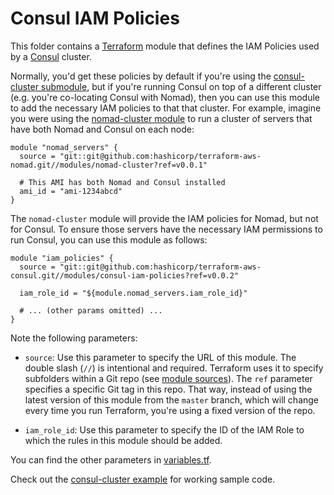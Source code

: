 # Consul IAM Policies

This folder contains a [Terraform](https://www.terraform.io/) module that defines the IAM Policies used by a 
[Consul](https://www.consul.io/) cluster. 

Normally, you'd get these policies by default if you're using the [consul-cluster submodule](https://github.com/hashicorp/terraform-aws-consul/tree/master/modules/consul-cluster), 
but if you're running Consul on top of a different cluster (e.g. you're co-locating Consul with Nomad), then you can 
use this module to add the necessary IAM policies to that that cluster. For example, imagine you were using the 
[nomad-cluster module](https://github.com/hashicorp/terraform-aws-nomad/tree/master/modules/nomad-cluster) to run a 
cluster of servers that have both Nomad and Consul on each node:

```hcl
module "nomad_servers" {
  source = "git::git@github.com:hashicorp/terraform-aws-nomad.git//modules/nomad-cluster?ref=v0.0.1"
  
  # This AMI has both Nomad and Consul installed
  ami_id = "ami-1234abcd"
}
```

The `nomad-cluster` module will provide the IAM policies for Nomad, but not for Consul. To ensure those servers
have the necessary IAM permissions to run Consul, you can use this module as follows:

```hcl
module "iam_policies" {
  source = "git::git@github.com:hashicorp/terraform-aws-consul.git//modules/consul-iam-policies?ref=v0.0.2"

  iam_role_id = "${module.nomad_servers.iam_role_id}"
  
  # ... (other params omitted) ...
}
```

Note the following parameters:

* `source`: Use this parameter to specify the URL of this module. The double slash (`//`) is intentional 
  and required. Terraform uses it to specify subfolders within a Git repo (see [module 
  sources](https://www.terraform.io/docs/modules/sources.html)). The `ref` parameter specifies a specific Git tag in 
  this repo. That way, instead of using the latest version of this module from the `master` branch, which 
  will change every time you run Terraform, you're using a fixed version of the repo.

* `iam_role_id`: Use this parameter to specify the ID of the IAM Role to which the rules in this module
  should be added.
  
You can find the other parameters in [variables.tf](variables.tf).

Check out the [consul-cluster example](https://github.com/hashicorp/terraform-aws-consul/tree/master/MAIN.md) for working sample code.